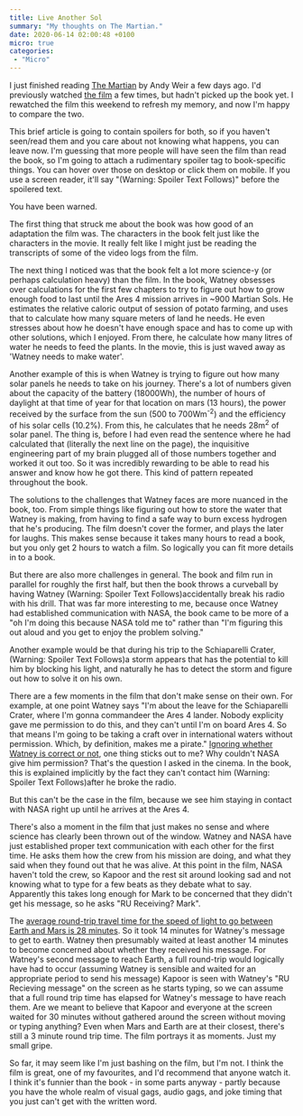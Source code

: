 ```yaml
---
title: Live Another Sol
summary: "My thoughts on The Martian."
date: 2020-06-14 02:00:48 +0100
micro: true
categories:
 - "Micro"
---
```

I just finished reading [The Martian](https://en.wikipedia.org/wiki/The_Martian_(Weir_novel)) by Andy Weir a few days ago. I'd previously watched [the film](https://en.wikipedia.org/wiki/The_Martian_(film)) a few times, but hadn't picked up the book yet. I rewatched the film this weekend to refresh my memory, and now I'm happy to compare the two.

This brief article is going to contain spoilers for both, so if you haven't seen/read them and you care about not knowing what happens, you can leave now. I'm guessing that more people will have seen the film than read the book, so I'm going to attach a rudimentary spoiler tag to book-specific things. You can hover over those on desktop or click them on mobile. If you use a screen reader, it'll say "(Warning: Spoiler Text Follows)" before the spoilered text.

You have been warned.

The first thing that struck me about the book was how good of an adaptation the film was. The characters in the book felt just like the characters in the movie. It really felt like I might just be reading the transcripts of some of the video logs from the film.

The next thing I noticed was that the book felt a lot more science-y (or perhaps calculation heavy) than the film. In the book, Watney obsesses over calculations for the first few chapters to try to figure out how to grow enough food to last until the Ares 4 mission arrives in ~900 Martian Sols. He estimates the relative caloric output of session of potato farming, and uses that to calculate how many square meters of land he needs. He even stresses about how he doesn't have enough space and has to come up with other solutions, which I enjoyed. From there, he calculate how many litres of water he needs to feed the plants. In the movie, this is just waved away as 'Watney needs to make water'.

Another example of this is when Watney is trying to figure out how many solar panels he needs to take on his journey. There's a lot of numbers given about the capacity of the battery (18000Wh), the number of hours of daylight at that time of year for that location on mars (13 hours), the power received by the surface from the sun (500 to 700Wm<sup>-2</sup>) and the efficiency of his solar cells (10.2%). From this, he calculates that he needs 28m<sup>2</sup> of solar panel. The thing is, before I had even read the sentence where he had calculated that (literally the next line on the page), the inquisitive engineering part of my brain plugged all of those numbers together and worked it out too. So it was incredibly rewarding to be able to read his answer and know how he got there. This kind of pattern repeated throughout the book.

The solutions to the challenges that Watney faces are more nuanced in the book, too. From simple things like figuring out how to store the water that Watney is making, from having to find a safe way to burn excess hydrogen that he's producing. The film doesn't cover the former, and plays the later for laughs. This makes sense because it takes many hours to read a book, but you only get 2 hours to watch a film. So logically you can fit more details in to a book.

But there are also more challenges in general. The book and film run in parallel for roughly the first half, but then the book throws a curveball by having Watney <span class="visually-hidden">(Warning: Spoiler Text Follows)</span><span class="spoiler">accidentally break his radio with his drill. That was far more interesting to me, because once Watney had established communication with NASA, the book came to be more of a "oh I'm doing this because NASA told me to" rather than "I'm figuring this out aloud and you get to enjoy the problem solving."</span>

Another example would be that during his trip to the Schiaparelli Crater, <span class="visually-hidden">(Warning: Spoiler Text Follows)</span><span class="spoiler">a storm appears that has the potential to kill him by blocking his light, and naturally he has to detect the storm and figure out how to solve it on his own.</span>

There are a few moments in the film that don't make sense on their own. For example, at one point Watney says "I'm about the leave for the Schiaparelli Crater, where I'm gonna commandeer the Ares 4 lander. Nobody explicity gave me permission to do this, and they can't until I'm on board Ares 4. So that means I'm going to be taking a craft over in international waters without permission. Which, by definition, makes me a pirate." [Ignoring whether Watney is correct or not](https://www.overthinkingit.com/2015/10/27/martian-law-mark-watney-really-space-pirate/), one thing sticks out to me? Why couldn't NASA give him permission? That's the question I asked in the cinema. In the book, this is explained implicitly by the fact they can't contact him <span class="visually-hidden">(Warning: Spoiler Text Follows)</span><span class="spoiler">after he broke the radio</span>.

But this can't be the case in the film, because we see him staying in contact with NASA right up until he arrives at the Ares 4.

There's also a moment in the film that just makes no sense and where science has clearly been thrown out of the window. Watney and NASA have just established proper text communication with each other for the first time. He asks them how the crew from his mission are doing, and what they said when they found out that he was alive. At this point in the film, NASA haven't told the crew, so Kapoor and the rest sit around looking sad and not knowing what to type for a few beats as they debate what to say. Apparently this takes long enough for Mark to be concerned that they didn't get his message, so he asks "RU Receiving? Mark".

The [average round-trip travel time for the speed of light to go between Earth and Mars is 28 minutes](https://www.businessinsider.com/how-fast-speed-light-travels-earth-moon-mars-nasa-2019-1). So it took 14 minutes for Watney's message to get to earth. Watney then presumably waited at least another 14 minutes to become concerned about whether they received his message. For Watney's second message to reach Earth, a full round-trip would logically have had to occur (assuming Watney is sensible and waited for an appropriate period to send his message) Kapoor is seen with Watney's "RU Recieving message" on the screen as he starts typing, so we can assume that a full round trip time has elapsed for Watney's message to have reach them. Are we meant to believe that Kapoor and everyone at the screen waited for 30 minutes without gathered around the screen without moving or typing anything? Even when Mars and Earth are at their closest, there's still a 3 minute round trip time. The film portrays it as moments. Just my small gripe.

So far, it may seem like I'm just bashing on the film, but I'm not. I think the film is great, one of my favourites, and I'd recommend that anyone watch it. I think it's funnier than the book - in some parts anyway - partly because you have the whole realm of visual gags, audio gags, and joke timing that you just can't get with the written word.


